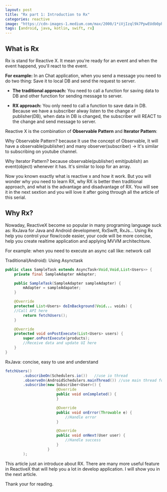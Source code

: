 ```yaml
---
layout: post
title: "Rx part 1: Introduction to Rx"
categories: reactive
image: "https://cdn-images-1.medium.com/max/2000/1*iVjIzql9k7PpwEUdb0phwQ.png"
tags: [android, java, kotlin, swift, rx]
---
```


## What is Rx
Rx is stand for Reactive X. It mean you're ready for an event and when the event happend, you'll react to the event. 

**For example:** In an Chat application, when you send a message you need to do two thing: Save it to local DB and send the request to server.
<!--more-->

- **The traditional approach:** You need to call a function for saving data to DB and other function for sending message to server.

- **RX approach:** You only need to call a function to save data in DB. Because we have a subscriber alway listen to the change of publisher(DB), when data in DB is changed, the subscriber will REACT to the change and send message to server.

Reactive X is the combination of **Observable Pattern** and **Iterator Pattern**:

Why Observable Pattern? because It use the concept of Observable, It will have a observable(publisher) and many observer(subscriber) -> It's similar to subscribing on youtube channel.

Why Iterator Pattern? because observable(publisher) emit(publish) an event(object) whenever it has. It's similar to loop for an array.


Now you known exactly what is reactive x and how it work. But you will wonder why you need to learn RX, why RX is better then traditional approach, and what is the advantage and disadvantage of RX. You will see it in the next sextion and you will love it after going through all the article of this serial.

## Why Rx?
Nowaday, ReactiveX become so popular in many programing language suck as: RxJava for Java and Android development, RxSwift, RxJs...
Using Rx help you control your flow/code easier, your code will be more concise, help you create realtime application and applying MVVM architechture.

For example: when you need to execute an async call like: network call

Traditional(Android): Using Asynctask

```java
public class SampleTask extends AsyncTask<Void,Void,List<Users>> {
    private final SampleAdapter mAdapter;

    public SampleTask(SampleAdapter sampleAdapter) {
        mAdapter = sampleAdapater;
    }

    @Override
    protected List<Users> doInBackground(Void... voids) {
    //Call API here
        return fetchUsers();
    }

    @Override
    protected void onPostExecute(List<Users> users) {
        super.onPostExecute(products);
        //Receive data and update UI here
    }
}
```

RxJava: concise, easy to use and understand

```java
fetchUsers()        
		.subscribeOn(Schedulers.io())	//use io thread
        .observeOn(AndroidSchedulers.mainThread()) //use main thread for update ui
        .subscribe(new Subscriber<User>() {
                       @Override
                       public void onCompleted() {
                       }

                       @Override
                       public void onError(Throwable e) {
                           //Handle error
                       }

                       @Override
                       public void onNext(User user) {
                           //Handle success
                       }
                   }
        );
```

This article just an introduce about RX. There are many more useful feature in ReactiveX that will help you a lot in develop application. I will show you in the next article.

Thank your for reading.